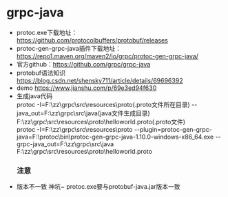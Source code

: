 # grpc-java
- protoc.exe下载地址：https://github.com/protocolbuffers/protobuf/releases
- protoc-gen-grpc-java插件下载地址：https://repo1.maven.org/maven2/io/grpc/protoc-gen-grpc-java/
- 官方github：https://github.com/grpc/grpc-java
- protobuf语法知识  https://blog.csdn.net/shensky711/article/details/69696392 
- demo https://www.jianshu.com/p/69e3ed94f630
- 生成java代码  
protoc -I=F:\zz\grpc\src\resources\proto(.proto文件所在目录) --java_out=F:\zz\grpc\src\java(java文件生成目录) F:\zz\grpc\src\resources\proto\helloworld.proto(.proto文件)  
protoc -I=F:\zz\grpc\src\resources\proto --plugin=protoc-gen-grpc-java=F:\protoc\bin\protoc-gen-grpc-java-1.10.0-windows-x86_64.exe --grpc-java_out=F:\zz\grpc\src\java F:\zz\grpc\src\resources\proto\helloworld.proto
  ### 注意
- 版本不一致 神坑~ protoc.exe要与protobuf-java.jar版本一致
